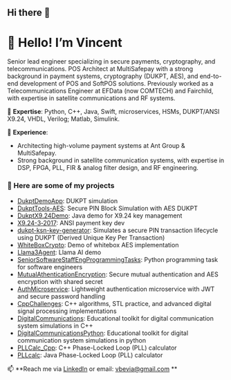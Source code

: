 ## Hi there 👋
# 👋 Hello! I’m Vincent

Senior lead engineer specializing in secure payments, cryptography, and telecommunications.
POS Architect at MultiSafepay with a strong background in payment systems, cryptography (DUKPT, AES), and end-to-end development of POS and SoftPOS solutions. 
Previously worked as a Telecommunications Engineer at EFData (now COMTECH) and Fairchild, with expertise in satellite communications and RF systems.

🔹 **Expertise**: Python, C++, Java, Swift, microservices, HSMs, DUKPT/ANSI X9.24, VHDL, Verilog; Matlab, Simulink.

🔹 **Experience**:
* Architecting high-volume payment systems at Ant Group & MultiSafepay.
* Strong background in satellite communication systems, with expertise in DSP, FPGA, PLL, FIR & analog filter design, and RF engineering.

### 🚀 Here are some of my projects

- [DukptDemoApp](https://github.com/Bevia/DukptDemoApp): DUKPT simulation
- [DukptTools-AES](https://github.com/Bevia/DukptTools-AES): Secure PIN Block Simulation with AES DUKPT
- [DukptX9.24Demo](https://github.com/Bevia/DukptX9.24Demo): Java demo for X9.24 key management
- [X9.24-3‑2017](https://github.com/Bevia/X9.24-3-2017-Python-Source): ANSI payment key dev
- [dukpt-ksn-key-generator](https://github.com/Bevia/dukpt-ksn-key-generator): Simulates a secure PIN transaction lifecycle using DUKPT (Derived Unique Key Per Transaction)
- [WhiteBoxCrypto](https://github.com/Bevia/White-box-cryptography): Demo of whitebox AES implementation
- [Llama3Agent](https://github.com/Bevia/Llama3Agent): Llama AI demo  
- [SeniorSoftwareStaffEngProgrammingTasks](https://github.com/Bevia/SeniorSoftwareStaffEngProgrammingTasks): Python programming task for software engineers
- [MutualAthenticationEncryption](https://github.com/Bevia/MutualAthenticationEncryption): Secure mutual authentication and AES encryption with shared secret
- [AuthMicroservice](https://github.com/Bevia/AuthMicroservice): Lightweight authentication microservice with JWT and secure password handling
- [CppChallenges](https://github.com/Bevia/CppChallenges): C++ algorithms, STL practice, and advanced digital signal processing implementations
- [DigitalCommunications](https://github.com/Bevia/DigitalCommunications): Educational toolkit for digital communication system simulations in C++
- [DigitalCommunicationsPython](https://github.com/Bevia/DigitalCommunicationsPython): Educational toolkit for digital communication system simulations in python
- [PLLCalc_Cpp](https://github.com/Bevia/PLLCalc_Cpp): C++ Phase-Locked Loop (PLL) calculator
- [PLLcalc](https://github.com/Bevia/PLLcalc): Java Phase-Locked Loop (PLL) calculator

📫 **Reach me via [LinkedIn](https://www.linkedin.com/in/vincentbevia/) or email: vbevia@gmail.com **


